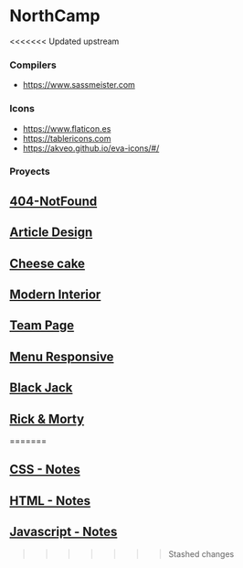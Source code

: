 # NorthCamp
<<<<<<< Updated upstream
### Compilers
- https://www.sassmeister.com

### Icons
- https://www.flaticon.es
- https://tablericons.com
- https://akveo.github.io/eva-icons/#/

### Proyects 

## [404-NotFound](https://github.com/Rub4l1to/NorthCamp/tree/_Front-End_Proyects/Landing_404-NotFound)
## [Article Design](https://github.com/Rub4l1to/NorthCamp/tree/_Front-End_Proyects/Landing_articleDesign)
## [Cheese cake](https://github.com/Rub4l1to/NorthCamp/tree/_Front-End_Proyects/Landing_cheeseCake)
## [Modern Interior](https://github.com/Rub4l1to/NorthCamp/tree/_Front-End_Proyects/Landing_modernInterior)
## [Team Page](https://github.com/Rub4l1to/NorthCamp/tree/_Front-End_Proyects/Landing_teamPage)
## [Menu Responsive](https://github.com/Rub4l1to/NorthCamp/tree/_Front-End_Proyects/Web_MenuResponsive)
## [Black Jack](https://github.com/Rub4l1to/NorthCamp/tree/_Front-End_Proyects/Web_blackJack)
## [Rick & Morty](https://github.com/Rub4l1to/NorthCamp/tree/_Front-End_Proyects/Web_RickMorty)
=======
## [CSS - Notes](https://github.com/Rub4l1to/NorthCamp/tree/_Front-End_Notes/_CSS)
## [HTML - Notes](https://github.com/Rub4l1to/NorthCamp/tree/_Front-End_Notes/_HTML)
## [Javascript - Notes](https://github.com/Rub4l1to/NorthCamp/tree/_Front-End_Notes/_JS)
>>>>>>> Stashed changes
